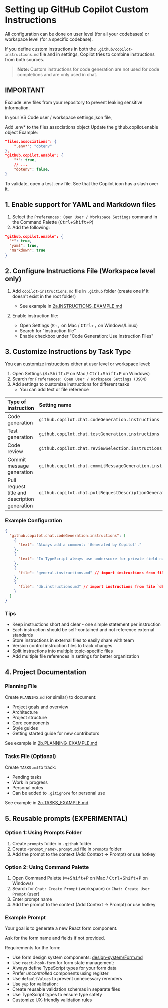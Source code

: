 # Setting up GitHub Copilot Custom Instructions

All configuration can be done on user level (for all your codebases) or workspace level (for a specific codebase).

If you define custom instructions in both the `.github/copilot-instructions.md` file and in settings, Copilot tries to combine instructions from both sources.

> **Note:** Custom instructions for code generation are not used for code completions and are only used in chat.

## IMPORTANT

Exclude .env files from your repository to prevent leaking sensitive information.

In your VS Code user / workspace settings.json file,

Add .env* to the files.associations object
Update the github.copilot.enable object
Example:
```json
"files.associations": {
    ".env*": "dotenv"
},
"github.copilot.enable": {
    "*": true,
    // ...
    "dotenv": false,
}
```
To validate, open a test .env file. See that the Copilot icon has a slash over it.


## 1. Enable support for YAML and Markdown files

1. Select the `Preferences: Open User / Workspace Settings` command in the Command Palette (<kbd>Ctrl</kbd>+<kbd>Shift</kbd>+<kbd>P</kbd>)
2. Add the following:

```json
"github.copilot.enable": {
  "*": true,
  "yaml": true,
  "markdown": true
}
```

## 2. Configure Instructions File (Workspace level only)

1. Add `copilot-instructions.md` file in `.github` folder (create one if it doesn't exist in the root folder)
   - See example in [2a.INSTRUCTIONS_EXAMPLE.md](2a.INSTRUCTIONS_EXAMPLE.md)

2. Enable instruction file:
   - Open Settings (<kbd>⌘</kbd>+<kbd>,</kbd> on Mac / <kbd>Ctrl</kbd>+<kbd>,</kbd> on Windows/Linux)
   - Search for "instruction file"
   - Enable checkbox under "Code Generation: Use Instruction Files"

## 3. Customize Instructions by Task Type

You can customize instructions either at user level or workspace level:

1. Open Settings (<kbd>⌘</kbd>+<kbd>Shift</kbd>+<kbd>P</kbd> on Mac / <kbd>Ctrl</kbd>+<kbd>Shift</kbd>+<kbd>P</kbd> on Windows)
2. Search for `Preferences: Open User / Workspace Settings (JSON)`
3. Add settings to customize instructions for different tasks
   - You can add text or file reference

| Type of instruction | Setting name |
|:-------------------|:-------------|
| Code generation | `github.copilot.chat.codeGeneration.instructions` |
| Test generation | `github.copilot.chat.testGeneration.instructions` |
| Code review | `github.copilot.chat.reviewSelection.instructions` |
| Commit message generation | `github.copilot.chat.commitMessageGeneration.instructions` |
| Pull request title and description generation | `github.copilot.chat.pullRequestDescriptionGeneration.instructions` |

### Example Configuration

```json
{
  "github.copilot.chat.codeGeneration.instructions": [
    {
      "text": "Always add a comment: 'Generated by Copilot'."
    },
    {
      "text": "In TypeScript always use underscore for private field names."
    },
    {
      "file": "general.instructions.md" // import instructions from file `general.instructions.md`
    },
    {
      "file": "db.instructions.md" // import instructions from file `db.instructions.md`
    }
  ]
}
```

### Tips

- Keep instructions short and clear - one simple statement per instruction
- Each instruction should be self-contained and not reference external standards 
- Store instructions in external files to easily share with team
- Version control instruction files to track changes
- Split instructions into multiple topic-specific files
- Add multiple file references in settings for better organization

## 4. Project Documentation

### Planning File
Create `PLANNING.md` (or similar) to document:
- Project goals and overview
- Architecture
- Project structure
- Core components
- Style guides
- Getting started guide for new contributors

See example in [2b.PLANNING_EXAMPLE.md](2b.PLANNING_EXAMPLE.md)

### Tasks File (Optional)
Create `TASKS.md` to track:
- Pending tasks
- Work in progress
- Personal notes
- Can be added to `.gitignore` for personal use

See example in [2c.TASKS_EXAMPLE.md](2c.TASKS_EXAMPLE.md)

## 5. Reusable prompts (EXPERIMENTAL)

### Option 1: Using Prompts Folder
1. Create `prompts` folder in `.github` folder
2. Create `<prompt_name>.prompt.md` file in `prompts` folder
3. Add the prompt to the context (Add Context -> Prompt) or use hotkey

### Option 2: Using Command Palette
1. Open Command Palette (<kbd>⌘</kbd>+<kbd>Shift</kbd>+<kbd>P</kbd> on Mac / <kbd>Ctrl</kbd>+<kbd>Shift</kbd>+<kbd>P</kbd> on Windows)
2. Search for `Chat: Create Prompt` (workspace) or `Chat: Create User Prompt` (user)
3. Enter prompt name
4. Add the prompt to the context (Add Context -> Prompt) or use hotkey

### Example Prompt

Your goal is to generate a new React form component.

Ask for the form name and fields if not provided.

Requirements for the form:
* Use form design system components: [design-system/Form.md](../docs/design-system/Form.md)
* Use `react-hook-form` for form state management:
* Always define TypeScript types for your form data
* Prefer *uncontrolled* components using register
* Use `defaultValues` to prevent unnecessary rerenders
* Use `yup` for validation:
* Create reusable validation schemas in separate files
* Use TypeScript types to ensure type safety
* Customize UX-friendly validation rules
